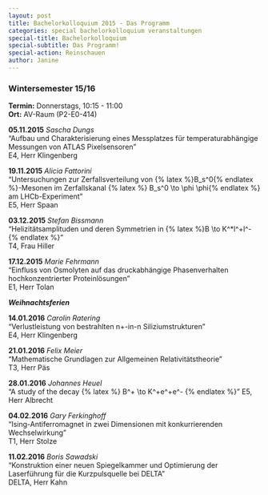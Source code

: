 ```yaml
---
layout: post
title: Bachelorkolloquium 2015 - Das Programm
categories: special bachelorkolloquium veranstaltungen
special-title: Bachelorkolloquium
special-subtitle: Das Programm!
special-action: Reinschauen
author: Janine
---
```

### Wintersemester 15/16

__Termin:__ Donnerstags, 10:15 - 11:00  
__Ort:__ AV-Raum (P2-E0-414)

__05.11.2015__ *Sascha Dungs*  
“Aufbau und Charakterisierung eines Messplatzes für temperaturabhängige Messungen von ATLAS Pixelsensoren”  
E4, Herr Klingenberg

__19.11.2015__ *Alicia Fattorini*  
“Untersuchungen zur Zerfallsverteilung von {% latex %}B_s^0{% endlatex %}-Mesonen im Zerfallskanal
{% latex %} B_s^0 \to \phi \phi{% endlatex %} am LHCb-Experiment”  
E5, Herr Spaan

__03.12.2015__ *Stefan Bissmann*  
“Helizitätsamplituden und deren Symmetrien in {% latex %}B \to K^*l^+l^-{% endlatex %}”  
T4, Frau Hiller

__17.12.2015__ *Marie Fehrmann*  
“Einfluss von Osmolyten auf das druckabhängige Phasenverhalten hochkonzentrierter Proteinlösungen”  
E1, Herr Tolan

___________________________Weihnachtsferien___________________________

__14.01.2016__ *Carolin Ratering*  
“Verlustleistung von bestrahlten n+-in-n Siliziumstrukturen”  
E4, Herr Klingenberg

__21.01.2016__ *Felix Meier*  
“Mathematische Grundlagen zur Allgemeinen Relativitätstheorie”  
T3, Herr Päs

__28.01.2016__ *Johannes Heuel*  
“A study of the decay {% latex %} B^+ \to K^+e^+e^- {% endlatex %}” 
E5, Herr Albrecht

__04.02.2016__ *Gary Ferkinghoff*  
“Ising-Antiferromagnet in zwei Dimensionen mit konkurrierenden Wechselwirkung”  
T1, Herr Stolze

__11.02.2016__ *Boris Sawadski*  
“Konstruktion einer neuen Spiegelkammer und Optimierung der Laserführung für die Kurzpulsquelle bei DELTA”  
DELTA, Herr Kahn
